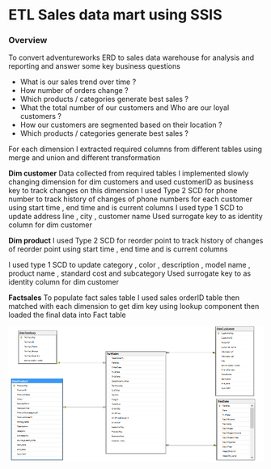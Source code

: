 # ETL Sales data mart using SSIS



### Overview
To convert adventureworks ERD to sales data warehouse for analysis and reporting and answer some key business questions
* What is our sales trend over time ?
* How number of orders change ?
* Which products /  categories generate best sales  ?
* What the total number of our customers and Who are our loyal customers ?
* How our customers are segmented based on their location ?
* Which products /  categories generate best sales  ?

For each dimension I extracted required columns from different tables using merge and union and different transformation

**Dim customer**
Data collected from required tables
I implemented slowly changing dimension for dim customers and used customerID as business key to track changes on this dimension
I used Type 2 SCD for phone number to track history of changes of phone numbers for each customer using start time , end time and is current columns
I used type 1 SCD to update address line , city , customer name
Used surrogate key to as identity column for dim customer



**Dim product**
I used Type 2 SCD for reorder point  to track history of changes of reorder point using start time , end time and is current columns

I used type 1 SCD  to update category , color , description , model name , product name ,  standard cost and subcategory
Used surrogate key to as identity column for dim customer

**Factsales**
To populate fact sales table  I used sales orderID  table then matched with each dimension to get dim key using lookup component then loaded the final data into Fact table



![Screenshot: ](img/1.png )

